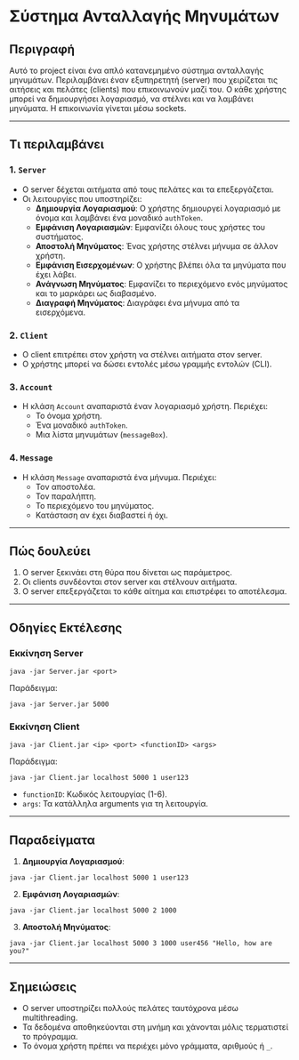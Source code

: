 # Σύστημα Ανταλλαγής Μηνυμάτων

## Περιγραφή

Αυτό το project είναι ένα απλό κατανεμημένο σύστημα ανταλλαγής μηνυμάτων. Περιλαμβάνει έναν εξυπηρετητή (server) που χειρίζεται τις αιτήσεις και πελάτες (clients) που επικοινωνούν μαζί του. Ο κάθε χρήστης μπορεί να δημιουργήσει λογαριασμό, να στέλνει και να λαμβάνει μηνύματα. Η επικοινωνία γίνεται μέσω sockets.

---

## Τι περιλαμβάνει

### 1. `Server`
- Ο server δέχεται αιτήματα από τους πελάτες και τα επεξεργάζεται.
- Οι λειτουργίες που υποστηρίζει:
    - **Δημιουργία Λογαριασμού**: Ο χρήστης δημιουργεί λογαριασμό με όνομα και λαμβάνει ένα μοναδικό `authToken`.
    - **Εμφάνιση Λογαριασμών**: Εμφανίζει όλους τους χρήστες του συστήματος.
    - **Αποστολή Μηνύματος**: Ένας χρήστης στέλνει μήνυμα σε άλλον χρήστη.
    - **Εμφάνιση Εισερχομένων**: Ο χρήστης βλέπει όλα τα μηνύματα που έχει λάβει.
    - **Ανάγνωση Μηνύματος**: Εμφανίζει το περιεχόμενο ενός μηνύματος και το μαρκάρει ως διαβασμένο.
    - **Διαγραφή Μηνύματος**: Διαγράφει ένα μήνυμα από τα εισερχόμενα.

### 2. `Client`
- Ο client επιτρέπει στον χρήστη να στέλνει αιτήματα στον server.
- Ο χρήστης μπορεί να δώσει εντολές μέσω γραμμής εντολών (CLI).

### 3. `Account`
- Η κλάση `Account` αναπαριστά έναν λογαριασμό χρήστη. Περιέχει:
    - Το όνομα χρήστη.
    - Ένα μοναδικό `authToken`.
    - Μια λίστα μηνυμάτων (`messageBox`).

### 4. `Message`
- Η κλάση `Message` αναπαριστά ένα μήνυμα. Περιέχει:
    - Τον αποστολέα.
    - Τον παραλήπτη.
    - Το περιεχόμενο του μηνύματος.
    - Κατάσταση αν έχει διαβαστεί ή όχι.

---

## Πώς δουλεύει

1. Ο server ξεκινάει στη θύρα που δίνεται ως παράμετρος.
2. Οι clients συνδέονται στον server και στέλνουν αιτήματα.
3. Ο server επεξεργάζεται το κάθε αίτημα και επιστρέφει το αποτέλεσμα.

---

## Οδηγίες Εκτέλεσης

### Εκκίνηση Server
```
java -jar Server.jar <port>
```

Παράδειγμα:
```
java -jar Server.jar 5000
```

### Εκκίνηση Client
```
java -jar Client.jar <ip> <port> <functionID> <args>
```

Παράδειγμα:
```
java -jar Client.jar localhost 5000 1 user123
```

- `functionID`: Κωδικός λειτουργίας (1-6).
- `args`: Τα κατάλληλα arguments για τη λειτουργία.

---

## Παραδείγματα

1. **Δημιουργία Λογαριασμού**:
```
java -jar Client.jar localhost 5000 1 user123
```

2. **Εμφάνιση Λογαριασμών**:
```
java -jar Client.jar localhost 5000 2 1000
```

3. **Αποστολή Μηνύματος**:
```
java -jar Client.jar localhost 5000 3 1000 user456 "Hello, how are you?"
```

---

## Σημειώσεις
- Ο server υποστηρίζει πολλούς πελάτες ταυτόχρονα μέσω multithreading.
- Τα δεδομένα αποθηκεύονται στη μνήμη και χάνονται μόλις τερματιστεί το πρόγραμμα.
- Το όνομα χρήστη πρέπει να περιέχει μόνο γράμματα, αριθμούς ή `_`.
